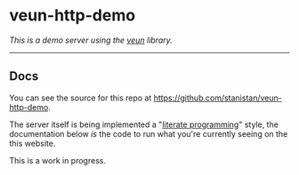 # veun-http-demo

_This is a demo server using the [veun][veun] library._

---

## Docs

You can see the source for this repo at <https://github.com/stanistan/veun-http-demo>.

The server itself is being implemented a "[literate
programming][lit-prog]" style, the documentation below
_is_ the code to run what you're currently seeing on the
this website.

This is a work in progress.

[veun]: https://github.com/stanistan/veun
[lit-prog]: https://en.wikipedia.org/wiki/Literate_programming
